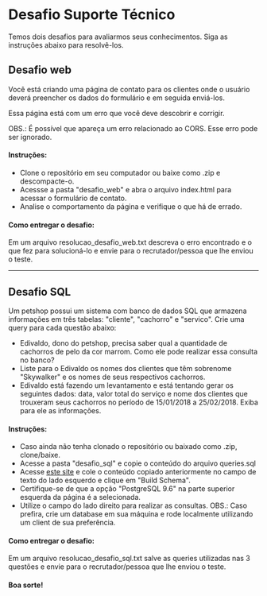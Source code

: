 # Desafio Suporte Técnico
Temos dois desafios para avaliarmos seus conhecimentos. Siga as instruções abaixo para resolvê-los.

## Desafio web
Você está criando uma página de contato para os clientes onde o usuário deverá preencher os dados do formulário e em seguida enviá-los. 

Essa página está com um erro que você deve descobrir e corrigir.

OBS.: É possível que apareça um erro relacionado ao CORS. Esse erro pode ser ignorado.

#### Instruções:
- Clone o repositório em seu computador ou baixe como .zip e descompacte-o.
- Acessse a pasta "desafio_web" e abra o arquivo index.html para acessar o formulário de contato.
- Analise o comportamento da página e verifique o que há de errado.

#### Como entregar o desafio:
Em um arquivo resolucao_desafio_web.txt descreva o erro encontrado e o que fez para solucioná-lo e envie para o recrutador/pessoa que lhe enviou o teste.

- - - 

## Desafio SQL

Um petshop possui um sistema com banco de dados SQL que armazena informações em três tabelas: "cliente", "cachorro" e "servico".
Crie uma query para cada questão abaixo:
- Edivaldo, dono do petshop, precisa saber qual a quantidade de cachorros de pelo da cor marrom. Como ele pode realizar essa consulta no banco?
- Liste para o Edivaldo os nomes dos clientes que têm sobrenome "Skywalker" e os nomes de seus respectivos cachorros.
- Edivaldo está fazendo um levantamento e está tentando gerar os seguintes dados: data, valor total do serviço e nome dos clientes que trouxeram seus cachorros no período de 15/01/2018 a 25/02/2018. Exiba para ele as informações.

#### Instruções:
- Caso ainda não tenha clonado o repositório ou baixado como .zip, clone/baixe.
- Acesse a pasta "desafio_sql" e copie o conteúdo do arquivo queries.sql
- Acesse [este site](http://sqlfiddle.com/#!17/8135d/19) e cole o conteúdo copiado anteriormente no campo de texto do lado esquerdo e clique em "Build Schema".
- Certifique-se de que a opção "PostgreSQL 9.6" na parte superior esquerda da página é a selecionada.
- Utilize o campo do lado direito para realizar as consultas.
OBS.: Caso prefira, crie um database em sua máquina e rode localmente utilizando um client de sua preferência.

#### Como entregar o desafio:
Em um arquivo resolucao_desafio_sql.txt salve as queries utilizadas nas 3 questões e envie para o recrutador/pessoa que lhe enviou o teste.

#### Boa sorte!
